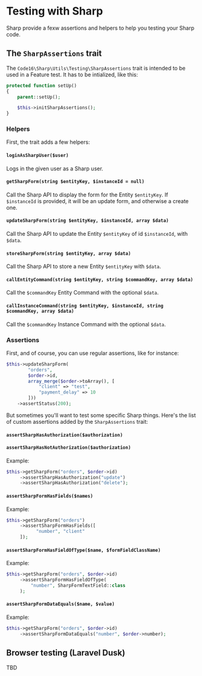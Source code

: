 # Testing with Sharp

Sharp provide a fexw assertions and helpers to help you testing your Sharp code.


## The `SharpAssertions` trait

The `Code16\Sharp\Utils\Testing\SharpAssertions` trait is intended to be used in a Feature test. It has to be intialized, like this:

```php
protected function setUp()
{
    parent::setUp();

    $this->initSharpAssertions();
}
```

### Helpers

First, the trait adds a few helpers:


#### `loginAsSharpUser($user)`

Logs in the given user as a Sharp user.


#### `getSharpForm(string $entityKey, $instanceId = null)`

Call the Sharp API to display the form for the Entity `$entityKey`. If `$instanceId` is provided, it will be an update form, and otherwise a create one.


#### `updateSharpForm(string $entityKey, $instanceId, array $data)`

Call the Sharp API to update the Entity `$entityKey` of id `$instanceId`, with `$data`.


#### `storeSharpForm(string $entityKey, array $data)`

Call the Sharp API to store a new Entity `$entityKey` with `$data`.


#### `callEntityCommand(string $entityKey, string $commandKey, array $data)`

Call the `$commandKey` Entity Command with the optional `$data`.


#### `callInstanceCommand(string $entityKey, $instanceId, string $commandKey, array $data)`

Call the `$commandKey` Instance Command with the optional `$data`.


### Assertions

First, and of course, you can use regular assertions, like for instance:

```php
$this->updateSharpForm(
        "orders",
        $order->id,
        array_merge($order->toArray(), [
            "client" => "test",
            "payment_delay" => 10
        ]))
    ->assertStatus(200);
```

But sometimes you'll want to test some specific Sharp things. Here's the list of custom assertions added by the `SharpAssertions` trait:

#### `assertSharpHasAuthorization($authorization)`
#### `assertSharpHasNotAuthorization($authorization)`

Example:

```php
$this->getSharpForm("orders", $order->id)
     ->assertSharpHasAuthorization("update")
     ->assertSharpHasAuthorization("delete");
```

#### `assertSharpFormHasFields($names)`

Example:

```php
$this->getSharpForm("orders")
     ->assertSharpFormHasFields([
           "number", "client"
     ]);
```

#### `assertSharpFormHasFieldOfType($name, $formFieldClassName)`

Example:

```php
$this->getSharpForm("orders", $order->id)
     ->assertSharpFormHasFieldOfType(
         "number", SharpFormTextField::class
     );
```

#### `assertSharpFormDataEquals($name, $value)`

Example:

```php
$this->getSharpForm("orders", $order->id)
     ->assertSharpFormDataEquals("number", $order->number);
```


## Browser testing (Laravel Dusk)

TBD